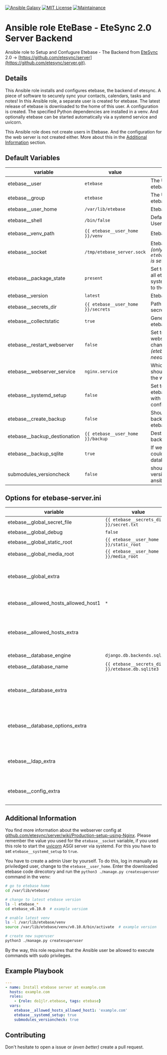 [![Ansible Galaxy](https://ansible.l3d.space/svg/l3d.etebase.svg)](https://galaxy.ansible.com/ui/standalone/roles/l3d/etebase/)
[![MIT License](https://ansible.l3d.space/svg/l3d.etebase_license.svg)](LICENSE)
[![Maintainance](https://ansible.l3d.space/svg/l3d.etebase_maintainance.svg)](https://ansible.l3d.space/#l3d.etebase)

 Ansible role EteBase - EteSync 2.0 Server Backend
===================================================
Ansible role to Setup and Confugure Etebase - The Backend from [EteSync](https://www.etesync.com/) 2.0 -> [https://github.com/etesync/server](https://github.com/etesync/server.git).

 Details
---------
This Ansible role installs and configures etebase, the backend of etesync. A piece of software to securely sync your contacts, calendars, tasks and notes!
In this Ansible role, a separate user is created for etebase. The latest release of etebase is downloaded to the home of this user. A configuration is created. The specified Python dependencies are installed in a venv. And optionally etebase can be started automatically via a systemd service and uvicorn.

This Ansible role does not create users in Etebase. And the configuration for the web server is not created either. More about this in the [Additional Information](#additional-information) section.

 Default Variables
-----------
| variable | value | description |
| -------- | ----- | ----------- |
| etebase__user | ``etebase`` | The Unix User for etebase |
| etebase__group | ``etebase`` | The Unix Group for etebase |
| etebase__user_home | ``/var/lib/etebase`` | Etebase User Home |
| etebase__shell | ``/bin/false`` | Default Shell of Etebase User |
| etebase__venv_path | ``{{ etebase__user_home }}/venv`` | Etebase venv path |
| etebase__socket | ``/tmp/etebase_server.sock`` | Etebase Socket path *(only if ``etebase__systemd_setup`` is set to ``true``)* |
| etebase__package_state | ``present`` | Set to ``latest`` to upgrade all etebase required system and pip packages to the latest version |
| etebase__version | ``latest`` | Etebase Release Tag |
| etebase__secrets_dir | ``{{ etebase__user_home }}/secrets`` | Path to store etebase secrets |
| etebase__collectstatic | ``true`` | Generate static files for etebase |
| etebase__restart_webserver | ``false`` | Set to ``true`` to restart the webserver on config change *(etebase__systemd_setup needed)*|
| etebase__webserver_service | ``nginx.service`` | Which systemd unit should be restartet for the webserver |
| etebase__systemd_setup | ``false`` | Set to ``true`` to start etebase as systemd unit with the systemd socket configured above |
| etebase__create_backup | ``false`` | Should this role create a backup before upgrading etebase |
| etebase__backup_destionation | ``{{ etebase__user_home }}/backup`` | Destination directory for backup |
| etebase__backup_sqlite | ``true`` | If we do a backup we could skipping the sqlite3 database by flipping this |
| submodules_versioncheck | ``false`` | should we do a simple version check for this ansible role |

 Options for etebase-server.ini
------------------------------

| variable | value | description |
| -------- | ----- | ----------- |
| etebase__global_secret_file | ``{{ etebase__secrets_dir }}/secret.txt`` | path of secret.txt
| etebase__global_debug | ``false`` | Set debug to true |
| etebase__global_static_root | ``{{ etebase__user_home }}/static_root`` | Path of static root |
| etebase__global_media_root | ``{{ etebase__user_home }}/media_root`` | Path for media |
| etebase__global_extra | | Variable for aditional parameter in the ``[global]`` section of the config file |
| etebase__allowed_hosts_allowed_host1 | ``*`` | The allowed Host for this etebase server | 
| etebase__allowed_hosts_extra | |Variable for aditional parameter in the ``[allowed_hosts]`` section of the config file |
| etebase__database_engine | ``django.db.backends.sqlite3`` | Databse Engine |
| etebase__database_name | ``{{ etebase__secrets_dir }}/etebase.db.sqlite3`` | Path of the sqlite3 database |
| etebase__database_extra | | Variable for aditional parametet in the ``[database]`` section of the config file |
| etebase__database_options_extra | | Variable for aditional parameter in the ``[database_options]`` section of the config file |
| etebase__ldap_extra | | Variable for aditional parameter in the ``[ldap]`` section of the config file |
| etebase__config_extra | |Variable for aditional parameter at the end of the config file |

 Additional Information
------------------------
You find more information about the webserver config at [github.com/etesync/server/wiki/Production-setup-using-Nginx](https://github.com/etesync/server/wiki/Production-setup-using-Nginx). Please remember the value you used for the ``etebase__socket`` variable, if you used this role to start the [uvicorn](https://www.uvicorn.org/) ASGI server via systemd. For this you have to set ``etebase__systemd_setup`` to ``true``.

You have to create a admin User by yourself. To do this, log in manually as priviledged user, change to the ``etebase__user_home``. Enter the downloaded etebase code direcotory and run the ``python3 ./manage.py createsuperuser`` command in the venv:
```bash
# go to etebase home
cd /var/lib/etebase/

# change to latest etebase version
ls -l etebase_*
cd etebase_v0.10.0  # example versiom

# enable latest venv
ls -l /var/lib/etebase/venv
source /var/lib/etebase/venv/v0.10.0/bin/activate  # example version

# create new superuser
python3 ./manage.py createsuperuser
```

By the way, this role requires that the Ansible user be allowed to execute commands with sudo privileges.

 Example Playbook
------------------
```yml
---
- name: Install etebase server at example.com
  hosts: example.com
  roles:
    - {role: do1jlr.etebase, tags: etebase}
  vars:
    etebase__allowed_hosts_allowed_host1: 'example.com'
    etebase__systemd_setup: true
    submodules_versioncheck: true
```

 Contributing
--------------
Don't hesitate to open a issue or *(even better)* create a pull request.
